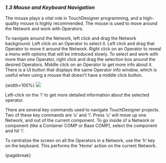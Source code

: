 
### *1.3 Mouse and Keyboard Navigation*

The mouse plays a vital role in TouchDesigner programming, and a high-quality mouse is highly recommended. The mouse is used to move around the Network and work with Operators.

To navigate around the Network, left click and drag the Network background. Left click on an Operator to select it. Left click and drag that Operator to move it around the Network. Right click on an Operator to reveal a menu with options that will be introduced slowly. To select and work with more than one Operator, right click and drag the selection box around the desired Operators. Middle click on an Operator to get more info about it. There is a UI button that displays the same Operator info window, which is useful when using a mouse that doesn’t have a middle click button.

{width=100%}
![](../img/1.3/navigation-1.png)

Left-click on the ’i’ to get more detailed information about the selected operator.

There are several key commands used to navigate TouchDesigner projects. Two of these key commands are ’u’ and ’i’. Press ’u’ will move up one Network, and out of the current component. To go inside of a Network or component (like a Container COMP or Base COMP), select the component and hit ’i’.

To centralize the screen on all the Operators in a Network, use the ’h’ key on the keyboard. This performs the ’Home’ action on the current Network.

{pagebreak}